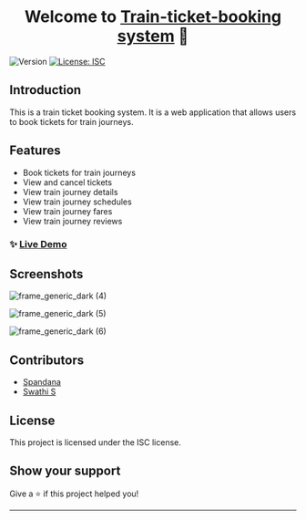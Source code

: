 <h1 align="center">Welcome to <a href="https://invell.000webhostapp.com/register.php">Train-ticket-booking system</a> 👋</h1>
<p>
  <img alt="Version" src="https://img.shields.io/badge/version-1.0.0-blue.svg?cacheSeconds=2592000" />
  <a href="#" target="_blank">
    <img alt="License: ISC" src="https://img.shields.io/badge/License-ISC-yellow.svg" />
  </a>
</p>

## Introduction

This is a train ticket booking system. It is a web application that allows users to book tickets for train journeys. 

## Features

- Book tickets for train journeys
- View and cancel tickets
- View train journey details
- View train journey schedules
- View train journey fares
- View train journey reviews

### ✨ [Live Demo](https://invell.000webhostapp.com/register.php)

## Screenshots

![frame_generic_dark (4)](https://user-images.githubusercontent.com/93909557/186676795-ae439212-3cf5-4edf-a257-744426a122a2.png)

![frame_generic_dark (5)](https://user-images.githubusercontent.com/93909557/186676704-2464162f-7556-428c-9897-de164396198a.png)

![frame_generic_dark (6)](https://user-images.githubusercontent.com/93909557/186676855-b4b31778-8edb-4fab-89e9-fe1f5c9054c8.png)

## Contributors

- [Spandana](https://github.com/spandana1401)
- [Swathi S](https://github.com/swathi-aithal)


## License

This project is licensed under the ISC license. 

## Show your support

Give a ⭐️ if this project helped you!

***

